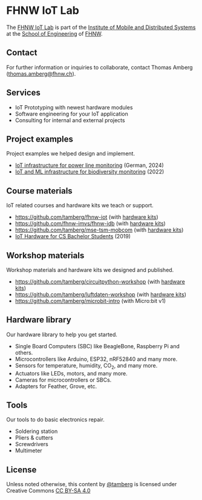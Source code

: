 # FHNW IoT Lab
The [FHNW IoT Lab](https://www.fhnw.ch/de/forschung-und-dienstleistungen/technik/labore-der-hochschule-fuer-technik-fhnw/iot-lab) is part of the [Institute of Mobile and Distributed Systems](https://www.fhnw.ch/en/about-fhnw/schools/school-of-engineering/institutes/institute-of-mobile-and-distributed-systems) at the [School of Engineering](https://www.fhnw.ch/en/about-fhnw/schools/school-of-engineering) of [FHNW](https://www.fhnw.ch/en/).

## Contact
For further information or inquiries to collaborate, contact Thomas Amberg (thomas.amberg@fhnw.ch).

## Services
- IoT Prototyping with newest hardware modules
- Software engineering for your IoT application
- Consulting for internal and external projects

## Project examples
Project examples we helped design and implement.

- [IoT infrastructure for power line monitoring](http://www.tamberg.org/fhnw/2024/IoTInfrastrukturBruggEye.pdf) (German, 2024)
- [IoT and ML infrastructure for biodiversity monitoring](http://www.tamberg.org/fhnw/2022/IoTAndMLInfrastructureForUrbanBiodiversityMonitoring.pdf) (2022)

## Course materials
IoT related courses and hardware kits we teach or support.

- https://github.com/tamberg/fhnw-iot (with [hardware kits](https://github.com/tamberg/fhnw-iot/wiki#hardware))
- https://github.com/fhnw-imvs/fhnw-idb (with [hardware kits](https://github.com/fhnw-imvs/fhnw-idb/wiki#hardware))
- https://github.com/tamberg/mse-tsm-mobcom (with [hardware kits](https://github.com/tamberg/mse-tsm-mobcom/wiki#hardware))
- [IoT Hardware for CS Bachelor Students](http://www.tamberg.org/fhnw/2019/IoTHardwareForCSBachelorStudents.pdf) (2019)

## Workshop materials
Workshop materials and hardware kits we designed and published.

- https://github.com/tamberg/circuitpython-workshop (with [hardware kits](https://github.com/tamberg/circuitpython-workshop?tab=readme-ov-file#circuitpython))
- https://github.com/tamberg/luftdaten-workshop (with [hardware kits](https://github.com/tamberg/luftdaten-workshop?tab=readme-ov-file#material-auspacken-und-prüfen))
- https://github.com/tamberg/microbit-intro (with Micro:bit v1)

## Hardware library
Our hardware library to help you get started.

- Single Board Computers (SBC) like BeagleBone, Raspberry Pi and others.
- Microcontrollers like Arduino, ESP32, nRF52840 and many more.
- Sensors for temperature, humidity, CO<sub>2</sub>, and many more.
- Actuators like LEDs, motors, and many more.
- Cameras for microcontrollers or SBCs.
- Adapters for Feather, Grove, etc.

## Tools
Our tools to do basic electronics repair.

- Soldering station
- Pliers & cutters
- Screwdrivers
- Multimeter

## License
Unless noted otherwise, this content by [@tamberg](https://github.com/tamberg) is licensed under Creative Commons [CC BY-SA 4.0](https://creativecommons.org/licenses/by-sa/4.0/)
